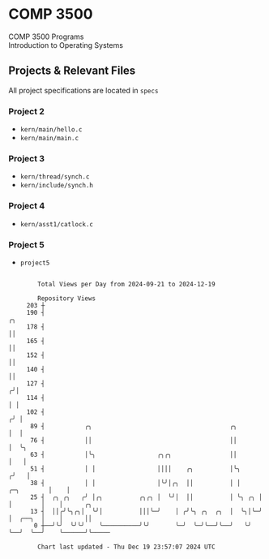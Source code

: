 # COMP 3500
COMP 3500 Programs  
Introduction to Operating Systems  
## Projects & Relevant Files
All project specifications are located in `specs`
### Project 2
- `kern/main/hello.c`
- `kern/main/main.c`
### Project 3
- `kern/thread/synch.c`
- `kern/include/synch.h`
### Project 4
- `kern/asst1/catlock.c`
### Project 5
- `project5`

```

        Total Views per Day from 2024-09-21 to 2024-12-19

        Repository Views
     203 ┼
     190 ┤                                                                         ╭╮
     178 ┤                                                                         ││
     165 ┤                                                                         ││
     152 ┤                                                                         ││
     140 ┤                                                                         ││
     127 ┤                                                                        ╭╯│
     114 ┤                                                                        │ │
     102 ┤                                                                       ╭╯ │
      89 ┤           ╭╮                                      ╭╮                  │  │
      76 ┤           ││                                      ││                  │  ╰╮
      63 ┤           │╰╮                 ╭╮╭╮                ││                  │   │
      51 ┤           │ │                 ││││    ╭╮          │╰╮                ╭╯   │
      38 ┤           │ │                 │╰╯│╭╮  ││          │ │     ╭─╮        │    │
      25 ┤  ╭╮ ╭╮   ╭╯ │╭╮          ╭╮╭╮ │  ╰╯│  ││          │ ╰╮ ╭╮ │ │        │    │      ╭╮
      13 ┤  ││╭╯╰╮╭╮│  ╰╯│          │││╰─╯    │ ╭╯╰╮ ╭╮  ╭╮  │  ╰╮│╰─╯ │  ╭──╮  │    │      ││
       0 ┼──╯╰╯  ╰╯╰╯    ╰──────────╯╰╯       ╰─╯  ╰─╯╰──╯╰──╯   ╰╯    ╰──╯  ╰──╯    ╰──────╯╰─────

        Chart last updated - Thu Dec 19 23:57:07 2024 UTC
        
```

